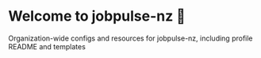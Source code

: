 # Welcome to jobpulse-nz 👋

Organization-wide configs and resources for jobpulse-nz, including profile README and templates
